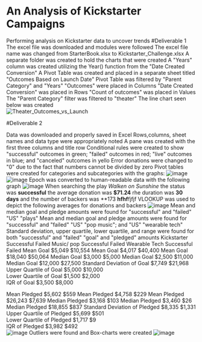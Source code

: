 # An Analysis of Kickstarter Campaigns
Performing analysis on Kickstarter data to uncover trends
#Deliverable 1
The excel file was downloaded and modules were followed 
The excel file name was changed from StarterBook.xlsx to Kickstarter_Challenge.xlsx
A separate folder was created to hold the charts that were created 
A "Years" column was created utilizing the Year() function from the "Date Created Conversion" 
A Pivot Table was created and placed in a separate sheet titled "Outcomes Based on Launch Date" 
	Pivot Table was filtered by "Parent Category" and "Years" 
	"Outcomes" were placed in Columns 
	"Date Created Conversion" was placed in Rows
	"Count of outcomes" was placed in Values 
	The "Parent Category" filter was filtered to "theater"
The line chart seen below was created	
	![Theater_Outcomes_vs_Launch](https://user-images.githubusercontent.com/99268646/154607482-c6237c13-b4de-4885-84c4-6dd420199e3c.png)

#Deliverable 2

Data was downloaded and properly saved in Excel
Rows,columns, sheet names and data type were appropriately noted
A pane was created with the first three columns and title row 
Conditional rules were created to show "successful" outcomes in green; "failed" outcomes in red; "live" outcomes in blue; and "canceled" outcomes in yello
Error donations were changed to "0" due to the fact that numbers cannot be divided by zero 
Pivot tables were created for categories and subcategories with the graphs: 
![image](https://user-images.githubusercontent.com/99268646/153982455-eab881ea-7c55-4694-9c2f-5fb61fbc5632.png)
![image](https://user-images.githubusercontent.com/99268646/153982492-13461871-4b6d-4095-9de8-984bf8591c2a.png)
Epoch was converted to human-readable data with the following graph
![image](https://user-images.githubusercontent.com/99268646/153983458-24480760-507f-46f3-a248-87ea4fa80f37.png)
When searching the play _Walken on Sunshine_ the status was **successful** the average donation was **$71.24** rhe duration was **30 days** and the number of backers was **173 **hfhf**fjfjf
VLOOKUP was used to depict the following averages for donations and backers
![image](https://user-images.githubusercontent.com/99268646/153983211-152385b6-6a02-49bc-8eea-f1c637633cb8.png)
Mean and median goal and pledge amounts were found for "successful" and "failed" "US" "plays" 
Mean and median goal and pledge amounts were found for "successful" and "failed" "US" "pop music"; and "US" "wearable tech"
Standard deviation, upper quartile, lower quartile, and range were found for both "successful" and "failed" "goal" and "pledged" amounts
Kickstarter	Successful	Failed			Music/ pop	Successful	Failed			Wearable Tech	Successful	Failed
Mean Goal	$5,049	$10,554			Mean Goal	$4,017	$40,400			Mean Goal	$18,040	$50,064
Median Goal	$3,000	$5,000			Median Goal	$2,500	$11,000			Median Goal	$12,000	$27,500
Standard Deviation of Goal	$7,749	$21,968										
Upper Quartile of Goal	$5,000	$10,000										
Lower Quartile of Goal	$1,500	$2,000										
IQR of Goal	$3,500	$8,000										
												
Mean Pledged	$5,602	$559			Mean Pledged	$4,758	$229			Mean Pledged	$26,243	$7,639
Median Pledged	$3,168	$103			Median Pledged	$3,460	$26			Median Pledged	$18,855	$837
Standard Deviation of Pledged	$8,335	$1,331										
Upper Quartile of Pledged	$5,699	$501										
Lower Quartile of Pledged	$1,717	$9										
IQR of Pledged	$3,982	$492										
![image](https://user-images.githubusercontent.com/99268646/153984075-f96c8172-f75b-455d-953b-e6fde4146d54.png)
Outliers were found and Box-charts were created 
![image](https://user-images.githubusercontent.com/99268646/153984402-b98ac746-5e03-47fa-a13d-d962b15dc5a3.png)
